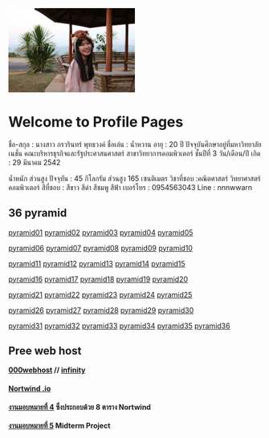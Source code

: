 <html>
<meta name="viewport" content="width=device-width, initial-scale=1">
<link rel="stylesheet" href="https://www.w3schools.com/w3css/4/w3.css">
<body>
    <div class="w3-container">
        <br /> <br /> <br /> 
  <img src="IMG_6102.JPG" class="w3-round-xxlarge" w3-center style="width:50%">
</div>
</body>
</html>


# Welcome to Profile Pages

ชื่อ-สกุล : นางสาว กรวรินทร์ พุทธวงค์
ชื่อเล่น : น้ำหวาน
อายุ : 20 ปี
ปัจจุบันศึกษาอยู่ที่มหาวิทยาลัยเนชั่น
คณะบริหารธุรกิจและรัฐประศาสนศาสตร์
สาขาวิทยาการคอมพิวเตอร์ ชั้นปีที่ 3
วัน/เดือน/ปี เกิด : 29 มีนาคม 2542

น้ำหนัก ส่วนสูง ปัจจุบัน : 45 กิโลกรัม ส่วนสูง 165 เซนติเมตร
วิชาที่ชอบ :คณิตศาสตร์ วิทยาศาสตร์ คอมพิวเตอร์
สีที่ชอบ : สีขาว สีดำ สีชมพู สีฟ้า
เบอร์โทร : 0954563043
Line : nnnwwarn

## 36 pyramid
<a href="https://github.com/Kronwarin/php_pyramid2/blob/master/namwarn_01.php" class="button">pyramid01</a>
<a href="https://github.com/Kronwarin/php_pyramid2/blob/master/namwarn_02.php" class="button">pyramid02</a>
<a href="https://github.com/Kronwarin/php_pyramid2/blob/master/namwarn_03.php" class="button">pyramid03</a>
<a href="https://github.com/Kronwarin/php_pyramid2/blob/master/namwarn_04.php" class="button">pyramid04</a>
<a href="https://github.com/Kronwarin/php_pyramid2/blob/master/namwarn_05.php" class="button">pyramid05</a>

<a href="https://github.com/Kronwarin/php_pyramid2/blob/master/namwarn_06.php" class="button">pyramid06</a>
<a href="https://github.com/Kronwarin/php_pyramid2/blob/master/namwarn_07.php" class="button">pyramid07</a>
<a href="https://github.com/Kronwarin/php_pyramid2/blob/master/namwarn_08.php" class="button">pyramid08</a>
<a href="https://github.com/Kronwarin/php_pyramid2/blob/master/namwarn_09.php" class="button">pyramid09</a>
<a href="https://github.com/Kronwarin/php_pyramid2/blob/master/namwarn_10.php" class="button">pyramid10</a>

<a href="https://github.com/Kronwarin/php_pyramid2/blob/master/namwarn_11.php" class="button">pyramid11</a>
<a href="https://github.com/Kronwarin/php_pyramid2/blob/master/namwarn_12.php" class="button">pyramid12</a>
<a href="https://github.com/Kronwarin/php_pyramid2/blob/master/namwarn_13.php" class="button">pyramid13</a>
<a href="https://github.com/Kronwarin/php_pyramid2/blob/master/namwarn_14.php" class="button">pyramid14</a>
<a href="https://github.com/Kronwarin/php_pyramid2/blob/master/namwarn_15.php" class="button">pyramid15</a>

<a href="https://github.com/Kronwarin/php_pyramid2/blob/master/namwarn_16.php" class="button">pyramid16</a>
<a href="https://github.com/Kronwarin/php_pyramid2/blob/master/namwarn_17.php" class="button">pyramid17</a>
<a href="https://github.com/Kronwarin/php_pyramid2/blob/master/namwarn_18.php" class="button">pyramid18</a>
<a href="https://github.com/Kronwarin/php_pyramid2/blob/master/namwarn_19.php" class="button">pyramid19</a>
<a href="https://github.com/Kronwarin/php_pyramid2/blob/master/namwarn_20.php" class="button">pyramid20</a>

<a href="https://github.com/Kronwarin/php_pyramid2/blob/master/namwarn_21.php" class="button">pyramid21</a>
<a href="https://github.com/Kronwarin/php_pyramid2/blob/master/namwarn_22.php" class="button">pyramid22</a>
<a href="https://github.com/Kronwarin/php_pyramid2/blob/master/namwarn_23.php" class="button">pyramid23</a>
<a href="https://github.com/Kronwarin/php_pyramid2/blob/master/namwarn_24.php" class="button">pyramid24</a>
<a href="https://github.com/Kronwarin/php_pyramid2/blob/master/namwarn_25.php" class="button">pyramid25</a>

<a href="https://github.com/Kronwarin/php_pyramid2/blob/master/namwarn_26.php" class="button">pyramid26</a>
<a href="https://github.com/Kronwarin/php_pyramid2/blob/master/namwarn_27.php" class="button">pyramid27</a>
<a href="https://github.com/Kronwarin/php_pyramid2/blob/master/namwarn_28.php" class="button">pyramid28</a>
<a href="https://github.com/Kronwarin/php_pyramid2/blob/master/namwarn_29.php" class="button">pyramid29</a>
<a href="https://github.com/Kronwarin/php_pyramid2/blob/master/namwarn_30.php" class="button">pyramid30</a>

<a href="https://github.com/Kronwarin/php_pyramid2/blob/master/namwarn_31.php" class="button">pyramid31</a>
<a href="https://github.com/Kronwarin/php_pyramid2/blob/master/namwarn_32.php" class="button">pyramid32</a>
<a href="https://github.com/Kronwarin/php_pyramid2/blob/master/namwarn_33.php" class="button">pyramid33</a>
<a href="https://github.com/Kronwarin/php_pyramid2/blob/master/namwarn_34.php" class="button">pyramid34</a>
<a href="https://github.com/Kronwarin/php_pyramid2/blob/master/namwarn_35.php" class="button">pyramid35</a>
<a href="https://github.com/Kronwarin/php_pyramid2/blob/master/namwarn_36.php" class="button">pyramid36</a>


## Pree web host 
<b>[000webhost](https://misbegot-rescue.000webhostapp.com) // [infinity](http://kronwawarn29.epizy.com/)


#### [Nortwind .io](https://github.com/Kronwarin/db_NorthWind/blob/master/db_northwind.sql) 


#### [งานมอบหมายที่ 4](https://github.com/Kronwarin/NorthWind) ซึ่งประกอบด้วย 8 ตาราง Nortwind


#### [งานมอบหมายที่ 5](https://github.com/Kronwarin/CPSC331_621/blob/master/Midterm_project.pdf) Midterm Project 
